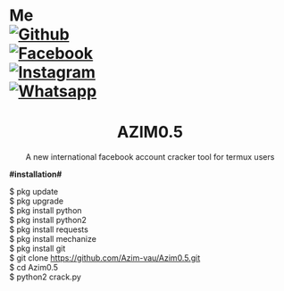 # Me<br>[![Github](https://img.shields.io/badge/Github-AZIM--MAHMUD-green?style=flat-square&logo=github)](https://github.com/Azim-vau)<br> [![Facebook](https://img.shields.io/badge/Facebook-AZim-red?style=flat-square&logo=facebook)](https://www.facebook.com/123548648342413)<br> [![Instagram](https://img.shields.io/badge/Instagram-AZIM--MAHMUD-green?style=flat-square&logo=instagram)](https://Instagram.com/azimmahmud143)<br> [![Whatsapp](https://img.shields.io/badge/Whatsapp-AZIM--MAHMUD-green?style=flat-square&logo=whatsapp)](https://chat.whatsapp.com/DA8asUGMmRG42yKXrCsVb7)


<h1 align="center">AZIM0.5</h1>
<p align="center">
      A new international facebook account cracker tool for termux users
</p>



<b>#installation#</b>

$ pkg update<br>
$ pkg upgrade<br>
$ pkg install python<br>
$ pkg install python2<br>
$ pkg install requests<br>
$ pkg install mechanize<br>
$ pkg install git<br>
$ git clone https://github.com/Azim-vau/Azim0.5.git <br>
$ cd Azim0.5<br>
$ python2 crack.py <br>

